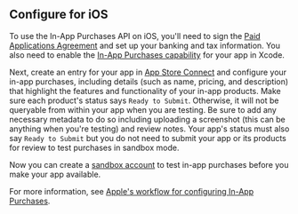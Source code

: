 ## Configure for iOS

To use the In-App Purchases API on iOS, you'll need to sign the [Paid Applications Agreement](https://developer.apple.com/help/app-store-connect/get-started/app-store-connect-workflow) and set up your banking and tax information. You also need to enable the [In-App Purchases capability](https://help.apple.com/xcode/mac/current/#/dev88ff319e7) for your app in Xcode.

Next, create an entry for your app in [App Store Connect](https://appstoreconnect.apple.com/login) and configure your in-app purchases, including details (such as name, pricing, and description) that highlight the features and functionality of your in-app products. Make sure each product's status says `Ready to Submit`. Otherwise, it will not be queryable from within your app when you are testing. Be sure to add any necessary metadata to do so including uploading a screenshot (this can be anything when you're testing) and review notes. Your app's status must also say `Ready to Submit` but you do not need to submit your app or its products for review to test purchases in sandbox mode.

Now you can create a [sandbox account](https://developer.apple.com/help/app-store-connect/test-in-app-purchases/create-sandbox-apple-ids/) to test in-app purchases before you make your app available.

For more information, see [Apple's workflow for configuring In-App Purchases](https://developer.apple.com/help/app-store-connect/configure-in-app-purchase-settings/overview-for-configuring-in-app-purchases).